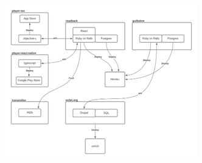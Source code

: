 <img src="https://raw.githubusercontent.com/wcbn/docs/master/technical-documentation/digitalarchitecture.png" />
